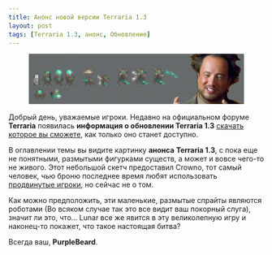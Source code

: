 ```yaml
---
title: Анонс новой версии Terraria 1.3
layout: post
tags: [Terraria 1.3, анонс, Обновление]
---
```


<figure>
	<a href="/images/posts/1.3-obnovlenie/terraria-spoiler.png"><img src="/images/posts/1.3-obnovlenie/terraria-spoiler-620x144.png" alt=""></a>
</figure>

Добрый день, уважаемые игроки. Недавно на официальном форуме **Terraria** появилась **информация о обновлении Terraria 1.3** [скачать которое вы сможете](http://fun.terraz.ru/skachat-terraria/), как только оно станет доступно.
<!--read more-->

В оглавлении темы вы видите картинку **анонса** **Terraria 1.3**, с пока еще не понятными, размытыми фигурками существ, а может и вовсе чего-то не живого. Этот небольшой скетч предоставил Crowno, тот самый человек, чью броню последнее время любят использовать [продвинутые игроки](http://fun.terraz.ru/na-nashem-servere-startuet-aktsiya-zhadnyie-svini.html), но сейчас не о том.

Как можно предположить, эти маленькие, размытые спрайты являются роботами (Во всяком случае так это все видит ваш покорный слуга), значит ли это, что… Lunar все же явится в эту великолепную игру и наконец-то покажет, что такое настоящая битва?

Всегда ваш, **PurpleBeard**.
